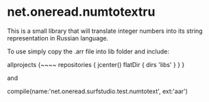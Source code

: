 # net.oneread.numtotextru
This is a small library that will translate integer numbers into its string representation in Russian language.

To use simply copy the .arr file into lib folder and include:

allprojects {~~~~
    repositories {
        jcenter()
        flatDir {
            dirs 'libs'
        }
    }
}

and 

compile(name:'net.oneread.surfstudio.test.numtotext', ext:'aar')

